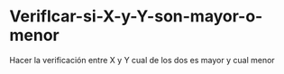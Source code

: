 # VerifIcar-si-X-y-Y-son-mayor-o-menor
Hacer la verificación entre X y Y cual de los dos es mayor y cual menor

